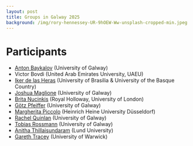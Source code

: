 ```yaml
---
layout: post
title: Groups in Galway 2025
background: /img/rory-hennessey-UR-9hOEW-Ww-unsplash-cropped-min.jpeg
---
```


# Participants

- [Anton Baykalov](https://anton-baykalov.github.io/) (University of Galway)
- Victor Bovdi (United Arab Emirates University, UAEU)
- [Iker de las Heras](https://iker-delasheras.mozello.com/home/) (University of Brasilia & University of the Basque Country)
- [Joshua Maglione](https://joshmaglione.com/) (University of Galway)
- [Brita Nucinkis](https://www.ma.rhul.ac.uk/~uxah002/) (Royal Holloway, University of London)
- [Götz Pfeiffer](https://www.universityofgalway.ie/our-research/people/mathematical-statistical-sciences/goetzpfeiffer/) (University of Galway)
- [Margherita Piccolo](https://www.math.hhu.de/en/chairs-/-people-/-contact-persons/the-chairs-of-the-mathematical-institute/research-group-in-algebra-and-number-theory/team/dr-margherita-piccolo) (Heinrich Heine University Düsseldorf)
- [Rachel Quinlan](https://rkq.ie) (University of Galway)
- [Tobias Rossmann](https://torossmann.github.io/) (University of Galway)
- [Anitha Thillaisundaram](https://www.lunduniversity.lu.se/lucat/user/40c60ced6eb85185431ffc505d8283a7) (Lund University)
- [Gareth Tracey](https://sites.google.com/view/gareth-tracey/home) (University of Warwick)
